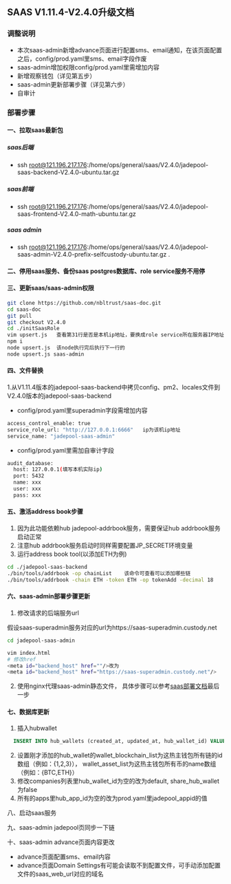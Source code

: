 ## SAAS V1.11.4-V2.4.0升级文档
### 调整说明
- 本次saas-admin新增advance页面进行配置sms、email通知，在该页面配置之后，config/prod.yaml里sms、email字段作废
- saas-admin增加权限config/prod.yaml里需增加内容
- 新增观察钱包（详见第五步）
- saas-admin更新部署步骤（详见第六步）
- 自审计
### 部署步骤
#### 一、拉取saas最新包
##### saas后端
- ssh root@121.196.217.176:/home/ops/general/saas/V2.4.0/jadepool-saas-backend-V2.4.0-ubuntu.tar.gz
##### saas前端
- ssh root@121.196.217.176:/home/ops/general/saas/V2.4.0/jadepool-saas-frontend-V2.4.0-math-ubuntu.tar.gz
##### saas admin
- ssh root@121.196.217.176:/home/ops/general/saas/V2.4.0/jadepool-saas-admin-V2.4.0-prefix-selfcustody-ubuntu.tar.gz .
#### 二、停用saas服务、备份saas postgres数据库、role service服务不用停
#### 三、更新saas/saas-admin权限
```bash
git clone https://github.com/nbltrust/saas-doc.git
cd saas-doc
git pull
git checkout V2.4.0
cd ./initSaasRole
vim upsert.js   查看第31行是否是本机ip地址，要换成role service所在服务器IP地址
npm i
node upsert.js  该node执行完后执行下一行的
node upsert.js saas-admin
```
#### 四、文件替换
1.从V1.11.4版本的jadepool-saas-backend中拷贝config、pm2、locales文件到V2.4.0版本的jadepool-saas-backend
- config/prod.yaml里superadmin字段需增加内容
```bash
access_control_enable: true
service_role_url: "http://127.0.0.1:6666"   ip为该机ip地址
service_name: "jadepool-saas-admin"
```
- config/prod.yaml里需加自审计字段
```bash
audit_database:
  host: 127.0.0.1(填写本机实际ip)
  port: 5432
  name: xxx
  user: xxx
  pass: xxx
```
#### 五、激活address book步骤
1. 因为此功能依赖hub jadepool-addrbook服务，需要保证hub addrbook服务启动正常
2. 注意hub addrbook服务启动时同样需要配置JP_SECRET环境变量
3. 运行address book tool(以添加ETH为例)
```bash
cd ./jadepool-saas-backend
./bin/tools/addrbook -op chainList    该命令可查看可以添加哪些链
./bin/tools/addrbook -chain ETH -token ETH -op tokenAdd -decimal 18      该命令添加具体的链
```
#### 六、saas-admin部署步骤更新

1. 修改请求的后端服务url

假设saas-superadmin服务对应的url为https://saas-superadmin.custody.net
```bash
cd jadepool-saas-admin

vim index.html
# 修改href
<meta id="backend_host" href=""/>改为
<meta id="backend_host" href="https://saas-superadmin.custody.net"/>
```

2. 使用nginx代理saas-admin静态文件， 具体步骤可以参考[saas部署文档](https://github.com/nbltrust/saas-doc/blob/master/Chinese/saas%E9%83%A8%E7%BD%B2%E6%96%87%E6%A1%A3.md)最后一步

#### 七、数据库更新
1. 插入hubwallet
```SQL
  INSERT INTO hub_wallets (created_at, updated_at, hub_wallet_id) VALUES ('2020-04-14 09:56:28.136873+00', '2020-04-14 09:56:28.136873+00', 'default')
```
2. 设置刚才添加的hub_wallet的wallet_blockchain_list为这热主钱包所有链的id数组（例如：{1,2,3}）， wallet_asset_list为这热主钱包所有币的name数组（例如：{BTC,ETH}）
3. 修改companies列表里hub_wallet_id为空的改为default, share_hub_wallet为false
4. 所有的apps里hub_app_id为空的改为prod.yaml里jadepool_appid的值

八、启动saas服务

九、saas-admin jadepool页同步一下链

十、saas-admin advance页面内容更改
- advance页面配置sms、email内容
- advance页面Domain Settings有可能会读取不到配置文件，可手动添加配置文件的saas_web_url对应的域名










